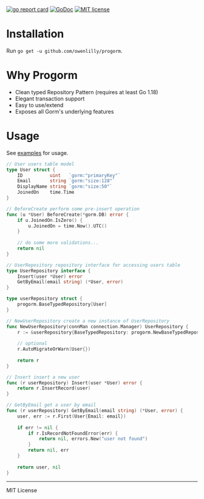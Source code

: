 [![go report card](https://goreportcard.com/badge/github.com/owenlilly/progorm "go report card")](https://goreportcard.com/report/github.com/owenlilly/progorm)
[![GoDoc](https://godoc.org/github.com/owenlilly/progorm?status.svg)](https://godoc.org/github.com/owenlilly/progorm)
[![MIT license](https://img.shields.io/badge/license-MIT-brightgreen.svg)](https://opensource.org/licenses/MIT)

# Installation

Run `go get -u github.com/owenlilly/progorm`.

# Why Progorm

- Clean typed Repository Pattern (requires at least Go 1.18)
- Elegant transaction support
- Easy to use/extend
- Exposes all Gorm's underlying features  

# Usage

See [examples](https://github.com/owenlilly/progorm/tree/master/examples/user_repository) for usage.

```go
// User users table model
type User struct {
    ID          uint   `gorm:"primaryKey"`
    Email       string `gorm:"size:128"`
    DisplayName string `gorm:"size:50"`
    JoinedOn    time.Time
}

// BeforeCreate perform some pre-insert operation
func (u *User) BeforeCreate(*gorm.DB) error {
    if u.JoinedOn.IsZero() {
        u.JoinedOn = time.Now().UTC()
    }
	
    // do some more validations...
    return nil
}

// UserRepository repository interface for accessing users table
type UserRepository interface {
    Insert(user *User) error
    GetByEmail(email string) (*User, error)
}

type userRepository struct {
    progorm.BaseTypedRepository[User]
}

// NewUserRepository create a new instance of UserRepository
func NewUserRepository(connMan connection.Manager) UserRepository {
    r := &userRepository{BaseTypedRepository: progorm.NewBaseTypedRepository[User](connMan)}
    
    // optional
    r.AutoMigrateOrWarn(User{})
    
    return r
}

// Insert insert a new user
func (r userRepository) Insert(user *User) error {
    return r.InsertRecord(user)
}

// GetByEmail get a user by email
func (r userRepository) GetByEmail(email string) (*User, error) {
    user, err := r.First(User{Email: email})
    
    if err != nil {
        if r.IsRecordNotFoundError(err) {
            return nil, errors.New("user not found")
        }
        return nil, err
    }
    
    return user, nil
}
```

---

MIT License
